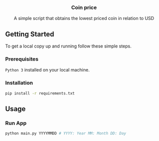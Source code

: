 <p align="center">
  <h3 align="center">Coin price</h3>
  <p align="center">
    A simple script that obtains the lowest priced coin in relation to USD
  </p>
  
</p>



## Getting Started

To get a local copy up and running follow these simple steps.

### Prerequisites

`Python 3` installed on your local machine.

### Installation

```sh
pip install -r requirements.txt
```

## Usage

### Run App

```sh
python main.py YYYYMMDD # YYYY: Year MM: Month DD: Day
```
